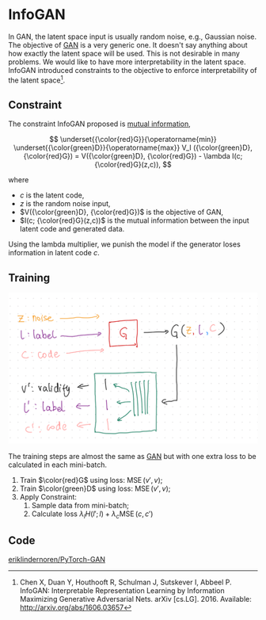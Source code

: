 # InfoGAN

In GAN, the latent space input is usually random noise, e.g., Gaussian noise. The objective of [GAN](gan.md) is a very generic one. It doesn't say anything about how exactly the latent space will be used. This is not desirable in many problems. We would like to have more interpretability in the latent space. InfoGAN introduced constraints to the objective to enforce interpretability of the latent space[^Chen2016].


## Constraint

The constraint InfoGAN proposed is [mutual information](../appendices/mutual-information.md),

$$
\underset{{\color{red}G}}{\operatorname{min}} \underset{{\color{green}D}}{\operatorname{max}} V_I ({\color{green}D}, {\color{red}G}) = V({\color{green}D}, {\color{red}G}) - \lambda I(c; {\color{red}G}(z,c)),
$$

where

- $c$ is the latent code,
- $z$ is the random noise input,
- $V({\color{green}D}, {\color{red}G})$ is the objective of GAN,
- $I(c; {\color{red}G}(z,c))$ is the mutual information between the input latent code and generated data.


Using the lambda multiplier, we punish the model if the generator loses information in latent code $c$.


## Training

![InfoGAN](assets/infogan/infogan-structure-1.jpeg)

The training steps are almost the same as [GAN](gan.md) but with one extra loss to be calculated in each mini-batch.

1. Train $\color{red}G$ using loss: $\operatorname{MSE}(v', v)$;
2. Train $\color{green}D$ using loss: $\operatorname{MSE}(v', v)$;
3. Apply Constraint:
    1. Sample data from mini-batch;
    2. Calculate loss $\lambda_{l} H(l';l)+\lambda_c \operatorname{MSE}(c,c')$


## Code


[eriklindernoren/PyTorch-GAN](https://github.com/eriklindernoren/PyTorch-GAN/blob/master/implementations/infogan/infogan.py)


[^Chen2016]: Chen X, Duan Y, Houthooft R, Schulman J, Sutskever I, Abbeel P. InfoGAN: Interpretable Representation Learning by Information Maximizing Generative Adversarial Nets. arXiv [cs.LG]. 2016. Available: http://arxiv.org/abs/1606.03657

[^Agakov2004]: Agakov DBF. The im algorithm: a variational approach to information maximization. Adv Neural Inf Process Syst. 2004. Available: https://books.google.com/books?hl=en&lr=&id=0F-9C7K8fQ8C&oi=fnd&pg=PA201&dq=Algorithm+variational+approach+Information+Maximization+Barber+Agakov&ots=TJGrkVS610&sig=yTKM2ZdcZQBTY4e5Vqk42ayUDxo
